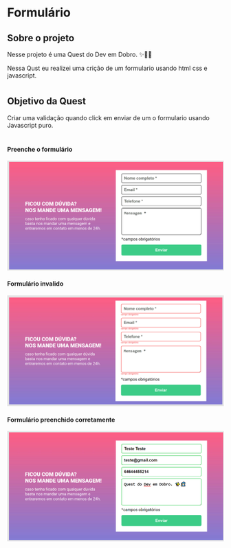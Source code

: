 
# Formulário

## Sobre o projeto

Nesse projeto é uma Quest do Dev em Dobro. ✨🧙‍♂️

Nessa Qust eu realizei uma crição de um formulario usando html css e javascript.
#
## Objetivo da Quest

Criar uma validação quando click em enviar de um o formulario usando Javascript puro.
#
#### Preenche o formulário 
<img src="src/imgs/imagem.png" alt="Imagem um eu formulario">

#### Formulário invalido
<img src="src/imgs/imagem2.png" alt="Imagem um eu formulario">

#### Formulário preenchido corretamente
<img src="src/imgs/imagem3.png" alt="Imagem um eu formulario">
